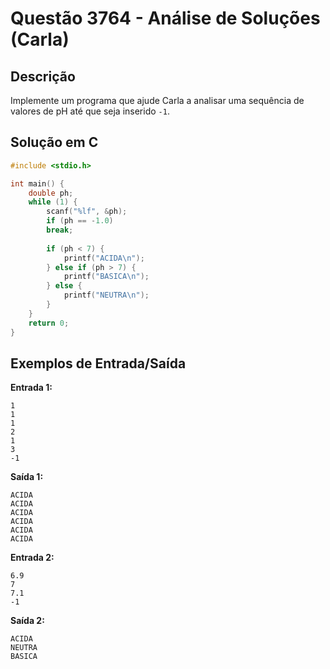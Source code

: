 # Questão 3764 - Análise de Soluções (Carla)

## Descrição
Implemente um programa que ajude Carla a analisar uma sequência de valores de pH até que seja inserido `-1`. 

## Solução em C
```c
#include <stdio.h>

int main() {
    double ph;
    while (1) {
        scanf("%lf", &ph);
        if (ph == -1.0) 
        break;
        
        if (ph < 7) {
            printf("ACIDA\n");
        } else if (ph > 7) {
            printf("BASICA\n");
        } else {
            printf("NEUTRA\n");
        }
    }
    return 0;
}
```

## Exemplos de Entrada/Saída
**Entrada 1:**
```
1
1
1
2
1
3
-1
```
**Saída 1:**
```
ACIDA
ACIDA
ACIDA
ACIDA
ACIDA
ACIDA
```

**Entrada 2:**
```
6.9
7
7.1
-1
```
**Saída 2:**
```
ACIDA
NEUTRA
BASICA
```
